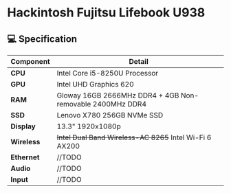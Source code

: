 # Hackintosh Fujitsu Lifebook U938

## :computer: Specification

| **Component** | **Detail**                                                |
| ------------- | --------------------------------------------------------- |
| **CPU**       | Intel Core i5-8250U Processor                             |
| **GPU**       | Intel UHD Graphics 620                                    |
| **RAM**       | Gloway 16GB 2666MHz DDR4 + 4GB Non-removable 2400MHz DDR4 |
| **SSD**       | Lenovo X780 256GB NVMe SSD                                |
| **Display**   | 13.3" 1920x1080p                                          |
| **Wireless**  | ~~Intel Dual Band Wireless-AC 8265~~ Intel Wi-Fi 6 AX200  |
| **Ethernet**  | //TODO                                                    |
| **Audio**     | //TODO                                                    |
| **Input**     | //TODO                                                    |
